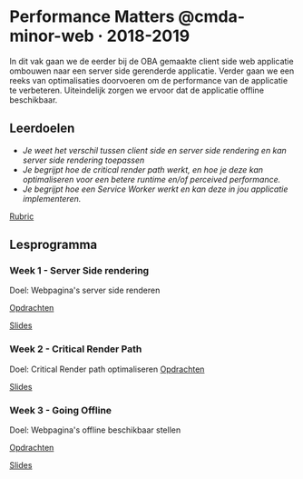 # Performance Matters @cmda-minor-web · 2018-2019

In dit vak gaan we de eerder bij de OBA gemaakte client side web applicatie ombouwen naar een server side gerenderde applicatie. Verder gaan we een reeks van optimalisaties doorvoeren om de performance van de applicatie te verbeteren. Uiteindelijk zorgen we ervoor dat de applicatie offline beschikbaar.

## Leerdoelen
- _Je weet het verschil tussen client side en server side rendering en kan server side rendering toepassen_
- _Je begrijpt hoe de critical render path werkt, en hoe je deze kan optimaliseren voor een betere runtime en/of perceived performance._
- _Je begrijpt hoe een Service Worker werkt en kan deze in jou applicatie implementeren._

[Rubric](https://docs.google.com/spreadsheets/d/e/2PACX-1vTO-pc2UMvpT0pUjt6NJeckc5N9E7QvCxEfVJW1JjuM0m_9MM8ra05J0s6br486Rocz5JVMhAX_C37_/pubhtml?gid=0&single=true)

## Lesprogramma

### Week 1 - Server Side rendering

Doel: Webpagina's server side renderen

[Opdrachten](https://github.com/cmda-minor-web/performance-matters-1819/blob/master/week-1.md)

[Slides](...)

### Week 2 - Critical Render Path  

Doel: Critical Render path optimaliseren
[Opdrachten](https://github.com/cmda-minor-web/performance-matters-1819/blob/master/week-2.md)

[Slides](...)

### Week 3 - Going Offline 

Doel: Webpagina's offline beschikbaar stellen

[Opdrachten](https://github.com/cmda-minor-web/performance-matters-1819/blob/master/week-3.md)

[Slides](...)


<!-- Add a link to your live demo in Github Pages 🌐-->

<!-- ☝️ replace this description with a description of your own work -->

<!-- Add a nice image here at the end of the week, showing off your shiny frontend 📸 -->

<!-- Maybe a table of contents here? 📚 -->

<!-- How about a section that describes how to install this project? 🤓 -->

<!-- ...but how does one use this project? What are its features 🤔 -->

<!-- What external data source is featured in your project and what are its properties 🌠 -->

<!-- Maybe a checklist of done stuff and stuff still on your wishlist? ✅ -->

<!-- How about a license here? 📜 (or is it a licence?) 🤷 -->
